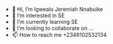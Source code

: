- 👋 Hi, I’m Igwealo Jeremiah Nnabuike
- 👀 I’m interested in SE
- 🌱 I’m currently learning SE
- 💞️ I’m looking to collaborate on ...
- 📫 How to reach me +2348102532134

<!---
Igwealo Jeremiah Nnabuike/nnabuike321 is a ✨ special ✨ repository because its `README.md` (this file) appears on your GitHub profile.
You can click the Preview link to take a look at your changes.
--->
